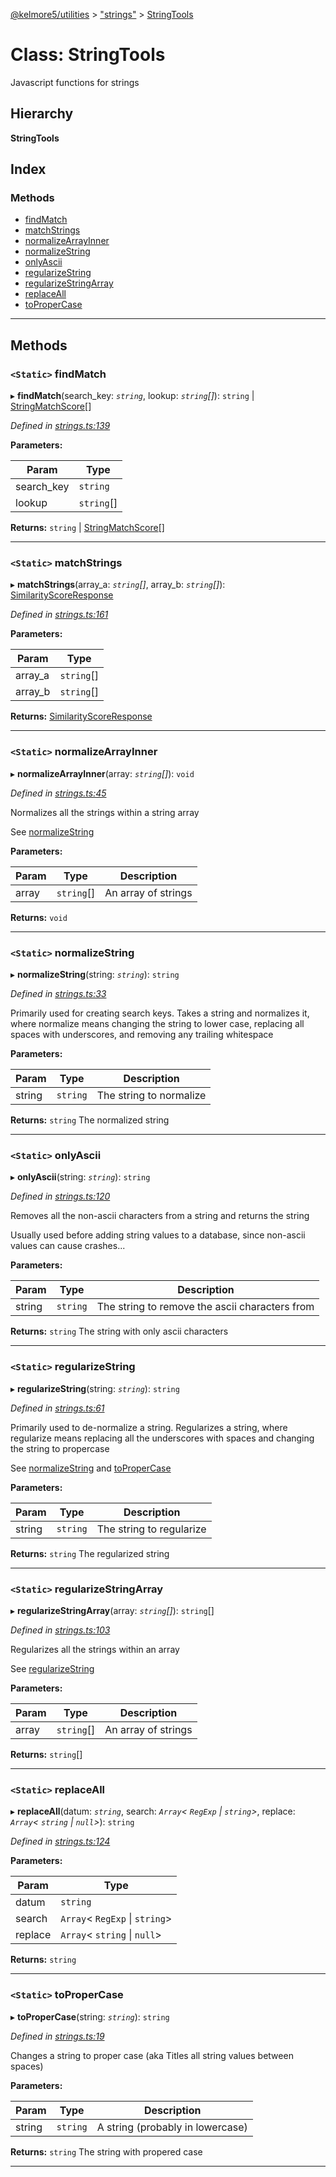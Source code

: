 [@kelmore5/utilities](../README.md) > ["strings"](../modules/_strings_.md) > [StringTools](../classes/_strings_.stringtools.md)

# Class: StringTools

Javascript functions for strings

## Hierarchy

**StringTools**

## Index

### Methods

* [findMatch](_strings_.stringtools.md#findmatch)
* [matchStrings](_strings_.stringtools.md#matchstrings)
* [normalizeArrayInner](_strings_.stringtools.md#normalizearrayinner)
* [normalizeString](_strings_.stringtools.md#normalizestring)
* [onlyAscii](_strings_.stringtools.md#onlyascii)
* [regularizeString](_strings_.stringtools.md#regularizestring)
* [regularizeStringArray](_strings_.stringtools.md#regularizestringarray)
* [replaceAll](_strings_.stringtools.md#replaceall)
* [toProperCase](_strings_.stringtools.md#topropercase)

---

## Methods

<a id="findmatch"></a>

### `<Static>` findMatch

▸ **findMatch**(search_key: *`string`*, lookup: *`string`[]*):  `string` &#124; [StringMatchScore](../interfaces/_strings_.stringmatchscore.md)[]

*Defined in [strings.ts:139](https://github.com/kelmore5/javascript-utilities/blob/33ea4fd/lib/strings.ts#L139)*

**Parameters:**

| Param | Type |
| ------ | ------ |
| search_key | `string` |
| lookup | `string`[] |

**Returns:**  `string` &#124; [StringMatchScore](../interfaces/_strings_.stringmatchscore.md)[]

___
<a id="matchstrings"></a>

### `<Static>` matchStrings

▸ **matchStrings**(array_a: *`string`[]*, array_b: *`string`[]*): [SimilarityScoreResponse](../interfaces/_strings_.similarityscoreresponse.md)

*Defined in [strings.ts:161](https://github.com/kelmore5/javascript-utilities/blob/33ea4fd/lib/strings.ts#L161)*

**Parameters:**

| Param | Type |
| ------ | ------ |
| array_a | `string`[] |
| array_b | `string`[] |

**Returns:** [SimilarityScoreResponse](../interfaces/_strings_.similarityscoreresponse.md)

___
<a id="normalizearrayinner"></a>

### `<Static>` normalizeArrayInner

▸ **normalizeArrayInner**(array: *`string`[]*): `void`

*Defined in [strings.ts:45](https://github.com/kelmore5/javascript-utilities/blob/33ea4fd/lib/strings.ts#L45)*

Normalizes all the strings within a string array

See [normalizeString](_strings_.stringtools.md#normalizestring)

**Parameters:**

| Param | Type | Description |
| ------ | ------ | ------ |
| array | `string`[] |  An array of strings |

**Returns:** `void`

___
<a id="normalizestring"></a>

### `<Static>` normalizeString

▸ **normalizeString**(string: *`string`*): `string`

*Defined in [strings.ts:33](https://github.com/kelmore5/javascript-utilities/blob/33ea4fd/lib/strings.ts#L33)*

Primarily used for creating search keys. Takes a string and normalizes it, where normalize means changing the string to lower case, replacing all spaces with underscores, and removing any trailing whitespace

**Parameters:**

| Param | Type | Description |
| ------ | ------ | ------ |
| string | `string` |  The string to normalize |

**Returns:** `string`
The normalized string

___
<a id="onlyascii"></a>

### `<Static>` onlyAscii

▸ **onlyAscii**(string: *`string`*): `string`

*Defined in [strings.ts:120](https://github.com/kelmore5/javascript-utilities/blob/33ea4fd/lib/strings.ts#L120)*

Removes all the non-ascii characters from a string and returns the string

Usually used before adding string values to a database, since non-ascii values can cause crashes...

**Parameters:**

| Param | Type | Description |
| ------ | ------ | ------ |
| string | `string` |  The string to remove the ascii characters from |

**Returns:** `string`
The string with only ascii characters

___
<a id="regularizestring"></a>

### `<Static>` regularizeString

▸ **regularizeString**(string: *`string`*): `string`

*Defined in [strings.ts:61](https://github.com/kelmore5/javascript-utilities/blob/33ea4fd/lib/strings.ts#L61)*

Primarily used to de-normalize a string. Regularizes a string, where regularize means replacing all the underscores with spaces and changing the string to propercase

See [normalizeString](_strings_.stringtools.md#normalizestring) and [toProperCase](_strings_.stringtools.md#topropercase)

**Parameters:**

| Param | Type | Description |
| ------ | ------ | ------ |
| string | `string` |  The string to regularize |

**Returns:** `string`
The regularized string

___
<a id="regularizestringarray"></a>

### `<Static>` regularizeStringArray

▸ **regularizeStringArray**(array: *`string`[]*): `string`[]

*Defined in [strings.ts:103](https://github.com/kelmore5/javascript-utilities/blob/33ea4fd/lib/strings.ts#L103)*

Regularizes all the strings within an array

See [regularizeString](_strings_.stringtools.md#regularizestring)

**Parameters:**

| Param | Type | Description |
| ------ | ------ | ------ |
| array | `string`[] |  An array of strings |

**Returns:** `string`[]

___
<a id="replaceall"></a>

### `<Static>` replaceAll

▸ **replaceAll**(datum: *`string`*, search: *`Array`< `RegExp` &#124; `string`>*, replace: *`Array`< `string` &#124; `null`>*): `string`

*Defined in [strings.ts:124](https://github.com/kelmore5/javascript-utilities/blob/33ea4fd/lib/strings.ts#L124)*

**Parameters:**

| Param | Type |
| ------ | ------ |
| datum | `string` |
| search | `Array`< `RegExp` &#124; `string`> |
| replace | `Array`< `string` &#124; `null`> |

**Returns:** `string`

___
<a id="topropercase"></a>

### `<Static>` toProperCase

▸ **toProperCase**(string: *`string`*): `string`

*Defined in [strings.ts:19](https://github.com/kelmore5/javascript-utilities/blob/33ea4fd/lib/strings.ts#L19)*

Changes a string to proper case (aka Titles all string values between spaces)

**Parameters:**

| Param | Type | Description |
| ------ | ------ | ------ |
| string | `string` |  A string (probably in lowercase) |

**Returns:** `string`
The string with propered case

___

